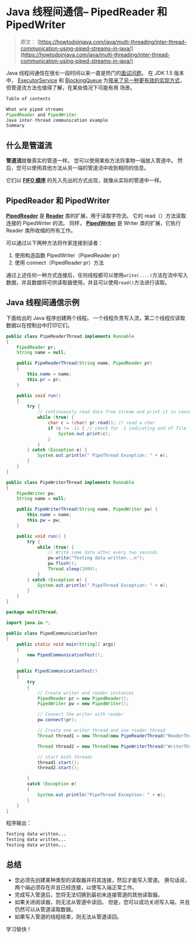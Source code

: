 # Java 线程间通信– PipedReader 和 PipedWriter

> 原文： [https://howtodoinjava.com/java/multi-threading/inter-thread-communication-using-piped-streams-in-java/](https://howtodoinjava.com/java/multi-threading/inter-thread-communication-using-piped-streams-in-java/)

Java 线程间通信在很长一段时间以来一直是热门的[面试问题](https://howtodoinjava.com/java-interview-questions/)。 在 JDK 1.5 版本中， [ExecutorService](https://howtodoinjava.com/java/multi-threading/java-executor-framework-tutorial-and-best-practices/) 和 [BlockingQueue](https://howtodoinjava.com/java/multi-threading/how-to-use-blockingqueue-and-threadpoolexecutor-in-java/) 为[带来了另一种更有效的实现方式](//howtodoinjava.com/java-5/how-to-use-blockingqueue-and-threadpoolexecutor-in-java/ "How to use BlockingQueue and ThreadPoolExecutor in java")，但管道流方法也值得了解，在某些情况下可能有用 场景。

```java
Table of contents

What are piped streams
PipedReader and PipedWriter
Java inter-thread communication example
Summary
```

## 什么是管道流

**管道流**就像真实的管道一样。 您可以使用某些方法将事物一端放入管道中。 然后，您可以使用其他方法从另一端的管道流中收到相同的信息。

它们以 [**FIFO 顺序**](https://en.wikipedia.org/wiki/FIFO "fifo") 的先入先出的方式出现，就像从实际的管道中一样。

## PipedReader 和 PipedWriter

[**PipedReader**](https://docs.oracle.com/javase/7/docs/api/java/io/PipedReader.html) 是 [**Reader**](https://docs.oracle.com/javase/7/docs/api/java/io/Reader.html "Reader") 类的扩展，用于读取字符流。 它的 read（）方法读取连接的 PipedWriter 的流。 同样， [**PipedWriter**](https://docs.oracle.com/javase/7/docs/api/java/io/PipedWriter.html) 是 Writer 类的扩展，它执行 Reader 类所收缩的所有工作。

可以通过以下两种方法将作家连接到读者：

1.  使用构造函数 PipedWriter（PipedReader pr）
2.  使用 connect（PipedReader pr）方法

通过上述任何一种方式连接后，任何线程都可以使用`write(....)`方法在流中写入数据，并且数据将可供读取器使用，并且可以使用`read()`方法进行读取。

## Java 线程间通信示例

下面给出的 Java 程序创建两个线程。 一个线程负责写入流，第二个线程仅读取数据以在控制台中打印它们。

```java
public class PipeReaderThread implements Runnable 
{
    PipedReader pr;
    String name = null;

	public PipeReaderThread(String name, PipedReader pr) 
	{
	    this.name = name;
	    this.pr = pr;
	}

	public void run() 
	{
	    try {
	        // continuously read data from stream and print it in console
	        while (true) {
	            char c = (char) pr.read(); // read a char
	            if (c != -1) { // check for -1 indicating end of file
	                System.out.print(c);
	            }
	        }
	    } catch (Exception e) {
	        System.out.println(" PipeThread Exception: " + e);
	    }
	}
}

```

```java
public class PipeWriterThread implements Runnable 
{
    PipedWriter pw;
    String name = null;

	public PipeWriterThread(String name, PipedWriter pw) {
	    this.name = name;
	    this.pw = pw;
	}

	public void run() {
	    try {
	        while (true) {
	            // Write some data after every two seconds
	            pw.write("Testing data written...n");
	            pw.flush();
	            Thread.sleep(2000);
	        }
	    } catch (Exception e) {
	        System.out.println(" PipeThread Exception: " + e);
	    }
	}
}

```

```java
package multiThread;

import java.io.*;

public class PipedCommunicationTest 
{
	public static void main(String[] args) 
	{
	    new PipedCommunicationTest();
	}

	public PipedCommunicationTest() 
	{
	    try 
	    {
	        // Create writer and reader instances
	        PipedReader pr = new PipedReader();
	        PipedWriter pw = new PipedWriter();

	        // Connect the writer with reader
	        pw.connect(pr);

	        // Create one writer thread and one reader thread
	        Thread thread1 = new Thread(new PipeReaderThread("ReaderThread", pr));

	        Thread thread2 = new Thread(new PipeWriterThread("WriterThread", pw));

	        // start both threads
	        thread1.start();
	        thread2.start();

	    } 
	    catch (Exception e) 
	    {
	        System.out.println("PipeThread Exception: " + e);
	    }
	}
}

```

程序输出：

```java
Testing data written...
Testing data written...
Testing data written...

```

## 总结

*   您必须先创建某种类型的读取器并将其连接，然后才能写入管道。 换句话说，两个端必须存在并且已经连接，以使写入端正常工作。
*   完成写入管道后，您将无法切换到最初未连接管道的其他读取器。
*   如果关闭阅读器，则无法从管道中读回。 但是，您可以成功关闭写入端，并且仍然可以从管道读取数据。
*   如果写入管道的线程结束，则无法从管道读回。

学习愉快！